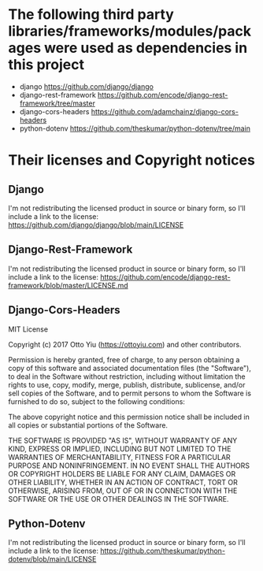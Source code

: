 # The following third party libraries/frameworks/modules/packages were used as dependencies in this project

- django                   https://github.com/django/django
- django-rest-framework    https://github.com/encode/django-rest-framework/tree/master
- django-cors-headers      https://github.com/adamchainz/django-cors-headers
- python-dotenv            https://github.com/theskumar/python-dotenv/tree/main

# Their licenses and Copyright notices

## Django

I'm not redistributing the licensed product in source or binary form, so I'll include a link to the license:
https://github.com/django/django/blob/main/LICENSE

## Django-Rest-Framework

I'm not redistributing the licensed product in source or binary form, so I'll include a link to the license:
https://github.com/encode/django-rest-framework/blob/master/LICENSE.md

## Django-Cors-Headers

MIT License

Copyright (c) 2017 Otto Yiu (https://ottoyiu.com) and other contributors.

Permission is hereby granted, free of charge, to any person obtaining a copy
of this software and associated documentation files (the "Software"), to deal
in the Software without restriction, including without limitation the rights
to use, copy, modify, merge, publish, distribute, sublicense, and/or sell
copies of the Software, and to permit persons to whom the Software is
furnished to do so, subject to the following conditions:

The above copyright notice and this permission notice shall be included in all
copies or substantial portions of the Software.

THE SOFTWARE IS PROVIDED "AS IS", WITHOUT WARRANTY OF ANY KIND, EXPRESS OR
IMPLIED, INCLUDING BUT NOT LIMITED TO THE WARRANTIES OF MERCHANTABILITY,
FITNESS FOR A PARTICULAR PURPOSE AND NONINFRINGEMENT. IN NO EVENT SHALL THE
AUTHORS OR COPYRIGHT HOLDERS BE LIABLE FOR ANY CLAIM, DAMAGES OR OTHER
LIABILITY, WHETHER IN AN ACTION OF CONTRACT, TORT OR OTHERWISE, ARISING FROM,
OUT OF OR IN CONNECTION WITH THE SOFTWARE OR THE USE OR OTHER DEALINGS IN THE
SOFTWARE.

## Python-Dotenv

I'm not redistributing the licensed product in source or binary form, so I'll include a link to the license:
https://github.com/theskumar/python-dotenv/blob/main/LICENSE
